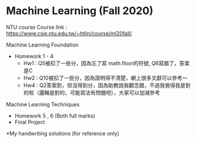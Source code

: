 # Machine Learning (Fall 2020)
NTU course
Course link : https://www.csie.ntu.edu.tw/~htlin/course/ml20fall/

Machine Learning Foundation
 - Homework 1 - 4
   - Hw1 : Q5被扣了一些分，因為忘了寫 math.floor的符號, Q6寫錯了，答案是C
   - Hw2 : Q10被扣了一些分，因為證明得不清楚，網上很多文獻可以參考～
   - Hw4 : Q2答案對，但沒得到分，因為助教說我觀念錯，不過我覺得我是對的啦（邏輯是對的，可能寫法有問題吧），大家可以加減參考
   
Machine Learning Techniques
 - Homework 5 , 6 (Both full marks)
 - Final Project 
 
 *My handwriting solutions (for reference only)
 
